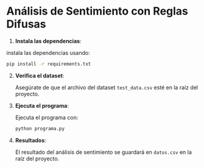 # Análisis de Sentimiento con Reglas Difusas

1. **Instala las dependencias**:

  instala las dependencias usando:

   ```bash
   pip install -r requirements.txt
   ```

2. **Verifica el dataset**:

   Asegúrate de que el archivo del dataset `test_data.csv` esté en la raíz del proyecto.

3. **Ejecuta el programa**:

   Ejecuta el programa con:

   ```bash
   python programa.py
   ```

4. **Resultados**:

   El resultado del análisis de sentimiento se guardará en `datos.csv` en la raíz del proyecto.